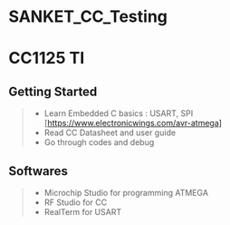 # SANKET_CC_Testing
# CC1125 TI
## Getting Started
> * Learn Embedded C basics : USART, SPI [https://www.electronicwings.com/avr-atmega]
> * Read CC Datasheet and user guide
> * Go through codes and debug

## Softwares
> * Microchip Studio for programming ATMEGA
> * RF Studio for CC
> * RealTerm for USART
